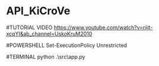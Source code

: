 # API_KiCroVe

#TUTORIAL VIDEO
https://www.youtube.com/watch?v=riijt-xcqYI&ab_channel=UskoKruM2010

#POWERSHELL
Set-ExecutionPolicy Unrestricted

#TERMINAL 
python .\src\app.py
